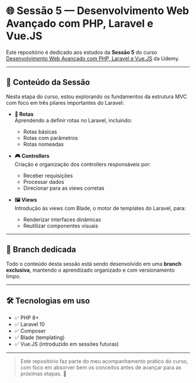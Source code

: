 # 🌐 Sessão 5 — Desenvolvimento Web Avançado com PHP, Laravel e Vue.JS

Este repositório é dedicado aos estudos da **Sessão 5** do curso [Desenvolvimento Web Avançado com PHP, Laravel e Vue.JS](https://www.udemy.com/course/curso-completo-do-desenvolvedor-laravel/) da Udemy.

---

## 🧭 Conteúdo da Sessão

Nesta etapa do curso, estou explorando os fundamentos da estrutura MVC com foco em três pilares importantes do Laravel:

- **🔗 Rotas**  
  Aprendendo a definir rotas no Laravel, incluindo:
  - Rotas básicas
  - Rotas com parâmetros
  - Rotas nomeadas

- **🎮 Controllers**  
  Criação e organização dos controllers responsáveis por:
  - Receber requisições
  - Processar dados
  - Direcionar para as views corretas

- **🖼️ Views**  
  Introdução às views com Blade, o motor de templates do Laravel, para:
  - Renderizar interfaces dinâmicas
  - Reutilizar componentes visuais

---

## 📂 Branch dedicada

Todo o conteúdo desta sessão está sendo desenvolvido em uma **branch exclusiva**, mantendo o aprendizado organizado e com versionamento limpo.

---

## 🛠️ Tecnologias em uso

- ✅ PHP 8+
- ✅ Laravel 10
- ✅ Composer
- ✅ Blade (templating)
- ✅ Vue.JS (introduzido em sessões futuras)

---

> Este repositório faz parte do meu acompanhamento prático do curso, com foco em absorver bem os conceitos antes de avançar para as próximas etapas. 🚀

